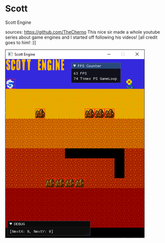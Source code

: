 # Scott
Scott Engine

sources: https://github.com/TheCherno
This nice sir made a whole youtube series about game engines and I started off following his videos!
[all credit goes to him! :)]

![](Screenshots/digdug.png)

